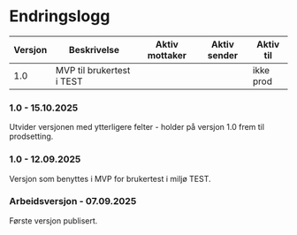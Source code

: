 # Endringslogg

| Versjon        | Beskrivelse                 | Aktiv mottaker | Aktiv sender | Aktiv til |
|----------------|-----------------------------|----------------|--------------|-----------|
| 1.0            | MVP til brukertest i TEST   |                |              | ikke prod |

### 1.0  - 15.10.2025
Utvider versjonen med ytterligere felter - holder på versjon 1.0 frem til prodsetting.

### 1.0 - 12.09.2025
Versjon som benyttes i MVP for brukertest i miljø TEST.

### Arbeidsversjon - 07.09.2025
Første versjon publisert.
